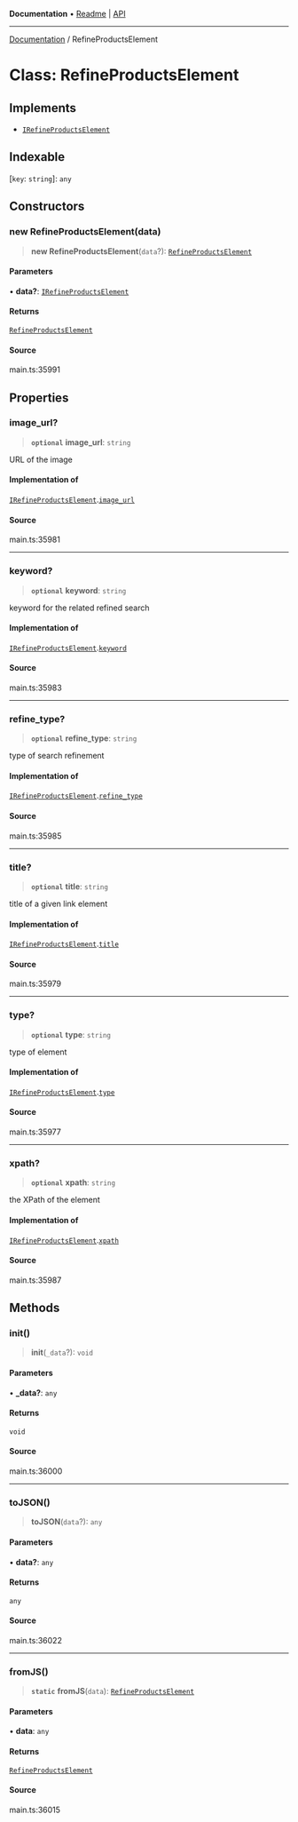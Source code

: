 **Documentation** • [Readme](../README.md) \| [API](../globals.md)

***

[Documentation](../README.md) / RefineProductsElement

# Class: RefineProductsElement

## Implements

- [`IRefineProductsElement`](../interfaces/IRefineProductsElement.md)

## Indexable

 \[`key`: `string`\]: `any`

## Constructors

### new RefineProductsElement(data)

> **new RefineProductsElement**(`data`?): [`RefineProductsElement`](RefineProductsElement.md)

#### Parameters

• **data?**: [`IRefineProductsElement`](../interfaces/IRefineProductsElement.md)

#### Returns

[`RefineProductsElement`](RefineProductsElement.md)

#### Source

main.ts:35991

## Properties

### image\_url?

> **`optional`** **image\_url**: `string`

URL of the image

#### Implementation of

[`IRefineProductsElement`](../interfaces/IRefineProductsElement.md).[`image_url`](../interfaces/IRefineProductsElement.md#image_url)

#### Source

main.ts:35981

***

### keyword?

> **`optional`** **keyword**: `string`

keyword for the related refined search

#### Implementation of

[`IRefineProductsElement`](../interfaces/IRefineProductsElement.md).[`keyword`](../interfaces/IRefineProductsElement.md#keyword)

#### Source

main.ts:35983

***

### refine\_type?

> **`optional`** **refine\_type**: `string`

type of search refinement

#### Implementation of

[`IRefineProductsElement`](../interfaces/IRefineProductsElement.md).[`refine_type`](../interfaces/IRefineProductsElement.md#refine_type)

#### Source

main.ts:35985

***

### title?

> **`optional`** **title**: `string`

title of a given link element

#### Implementation of

[`IRefineProductsElement`](../interfaces/IRefineProductsElement.md).[`title`](../interfaces/IRefineProductsElement.md#title)

#### Source

main.ts:35979

***

### type?

> **`optional`** **type**: `string`

type of element

#### Implementation of

[`IRefineProductsElement`](../interfaces/IRefineProductsElement.md).[`type`](../interfaces/IRefineProductsElement.md#type)

#### Source

main.ts:35977

***

### xpath?

> **`optional`** **xpath**: `string`

the XPath of the element

#### Implementation of

[`IRefineProductsElement`](../interfaces/IRefineProductsElement.md).[`xpath`](../interfaces/IRefineProductsElement.md#xpath)

#### Source

main.ts:35987

## Methods

### init()

> **init**(`_data`?): `void`

#### Parameters

• **\_data?**: `any`

#### Returns

`void`

#### Source

main.ts:36000

***

### toJSON()

> **toJSON**(`data`?): `any`

#### Parameters

• **data?**: `any`

#### Returns

`any`

#### Source

main.ts:36022

***

### fromJS()

> **`static`** **fromJS**(`data`): [`RefineProductsElement`](RefineProductsElement.md)

#### Parameters

• **data**: `any`

#### Returns

[`RefineProductsElement`](RefineProductsElement.md)

#### Source

main.ts:36015
